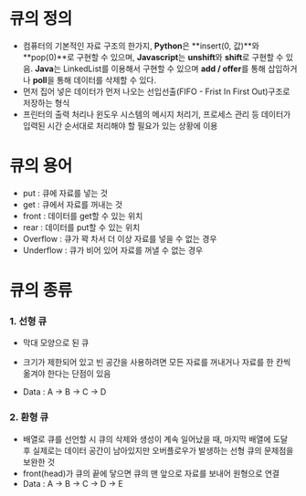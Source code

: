 # 큐의 정의

- 컴퓨터의 기본적인 자료 구조의 한가지, **Python**은 **insert(0, 값)**와 **pop(0)**로 구현할 수 있으며, **Javascript**는 **unshift**와 **shift**로 구현할 수 있음. **Java**는 LinkedList를 이용해서 구현할 수 있으며 **add / offer**를 통해 삽입하거나 **poll**을 통해 데이터를 삭제할 수 있다.
- 먼저 집어 넣은 데이터가 먼저 나오는 선입선출(FIFO - Frist In First Out)구조로 저장하는 형식
- 프린터의 출력 처리나 윈도우 시스템의 메시지 처리기, 프로세스 관리 등 데이터가 입력된 시간 순서대로 처리해야 할 필요가 있는 상황에 이용

# 큐의 용어

- put : 큐에 자료를 넣는 것
- get : 큐에서 자료를 꺼내는 것
- front : 데이터를 get할 수 있는 위치
- rear : 데이터를 put할 수 있는 위치
- Overflow : 큐가 꽉 차서 더 이상 자료를 넣을 수 없는 경우
- Underflow : 큐가 비어 있어 자료를 꺼낼 수 없는 경우

# 큐의 종류

### 1. 선형 큐

- 막대 모양으로 된 큐
- 크기가 제한되어 있고 빈 공간을 사용하려면 모든 자료를 꺼내거나 자료를 한 칸씩 옮겨야 한다는 단점이 있음

- Data : A → B →  C → D                                                                         


### 2.  환형 큐

- 배열로 큐를 선언할 시 큐의 삭제와 생성이 계속 일어났을 때, 마지막 배열에 도달 후 실제로는 데이터 공간이 남아있지만 오버플로우가 발생하는 선형 큐의 문제점을 보완한 것
- front(head)가 큐의 끝에 닿으면 큐의 맨 앞으로 자료를 보내어 원형으로 연결
- Data : A → B → C → D → E